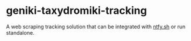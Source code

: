 # geniki-taxydromiki-tracking

A web scraping tracking solution that can be integrated with [ntfy.sh](http://ntfy.sh) or run standalone.
